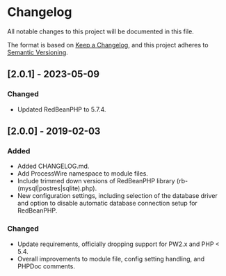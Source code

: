 # Changelog

All notable changes to this project will be documented in this file.

The format is based on [Keep a Changelog](https://keepachangelog.com/en/1.0.0/),
and this project adheres to [Semantic Versioning](https://semver.org/spec/v2.0.0.html).

## [2.0.1] - 2023-05-09

### Changed
- Updated RedBeanPHP to 5.7.4.

## [2.0.0] - 2019-02-03

### Added
- Added CHANGELOG.md.
- Add ProcessWire namespace to module files.
- Include trimmed down versions of RedBeanPHP library (rb-(mysql|postres|sqlite).php).
- New configuration settings, including selection of the database driver and option to
  disable automatic database connection setup for RedBeanPHP.

### Changed
- Update requirements, officially dropping support for PW2.x and PHP < 5.4.
- Overall improvements to module file, config setting handling, and PHPDoc comments.
